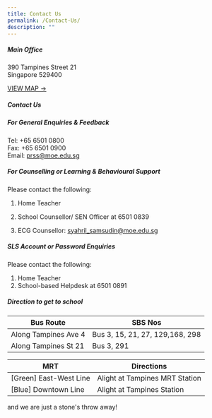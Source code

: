 ```yaml
---
title: Contact Us
permalink: /Contact-Us/
description: ""
---
```

##### **Main Office**
390 Tampines Street 21<br>
Singapore 529400

[VIEW MAP -&gt;](https://www.onemap.gov.sg/?lat=1.3542274&amp;lng=103.9489627)

##### **Contact Us**

##### **For General Enquiries &amp; Feedback**
Tel: +65 6501 0800 <br>
Fax: +65 6501 0900<br>
Email: prss@moe.edu.sg


##### **For Counselling or Learning &amp; Behavioural Support**

Please contact the following:

1. Home Teacher

2. School Counsellor/ SEN Officer at 6501 0839

3. ECG Counsellor: syahril_samsudin@moe.edu.sg

##### **SLS Account or Password Enquiries**

Please contact the following:

1. Home Teacher
2.  School-based Helpdesk at 6501 0891

##### **Direction to get to school**

| Bus Route | SBS Nos | 
| -------- | -------- | 
| Along Tampines Ave 4  | Bus 3, 15, 21, 27, 129,168, 298     | 
| Along Tampines St 21 | Bus 3, 291 | 



| MRT | Directions | 
| -------- | -------- | 
| [Green] East-West Line  | Alight at Tampines MRT Station  |
| [Blue] Downtown Line | Alight at Tampines Station  | 
and we are just a stone's throw away!